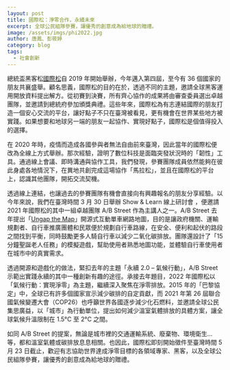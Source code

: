 ```yaml
---
layout: post
title: 國際松：淨零合作，永續未來
excerpt: 全球公民組隊參賽，讓優秀的創意成為給地球的贈禮。
image: /assets/imgs/phi2022.jpg
author: 唐鳳、彭筱婷
category: blog
tags:
  - 社會創新
---
```


總統盃黑客松[國際松](https://presidential-hackathon.taiwan.gov.tw/en/international-track/)自 2019 年開始舉辦，今年邁入第四屆，至今有 36 個國家的朋友共襄盛舉。顧名思義，國際松的目的在於，透過不同的主題，邀請全球黑客運用開放資料提出解方。從初賽到決賽，所有齊心協作的成果將由審查委員選出卓越團隊，並邀請到總統府參加頒獎典禮。這些年來，國際松為有志連結國際的朋友打造一個安心交流的平台，讓好點子不只在臺灣被看見，更有機會在世界某些地方被實踐。如果想要和地球另一端的朋友一起協作、實現好點子，國際松是個值得投入的選擇。

在 2020 年時，疫情而造成各國參與者無法自由前來臺灣，因此當年的國際松便改為全線上方式舉辦。那次經驗，證明了數位科技是面臨突發狀況時的「韌性」工具。通過線上會議、即時溝通與協作工具，我們發現，參賽團隊成員依然能夠在彼此身處各地情況下，在異地共創完成這場協作「馬拉松」，並且在國際松的平台上，認識其他團隊，開拓交流契機。

透過線上連結，也讓過去的參賽團隊有機會直接向有興趣報名的朋友分享經驗。以今年來說，我們在臺灣時間 3 月 30 日舉辦 Show & Learn 線上研討會 ，便邀請 2021 年國際松的其中一組卓越團隊 A/B Street 作為主講人之一。A/B Street 去年提出「[Ungap the Map](http://bike.abstreet.org)」開源式互動單車網路地圖，目的是讓政府機關、運輸規劃者、自行車推廣團體和民眾便於規劃自行車路線，在安全、便利和起伏的路段之間找到平衡，同時鼓勵更多人騎自行車以減少二氧化碳排放。團隊還設計了「15 分鐘聖誕老人任務」的模擬遊戲，幫助使用者熟悉地圖功能，並體驗自行車使用者在城市中的真實需求。

透過開源和遊戲化的做法，緊扣去年的主題「永續 2.0 – 氣候行動」，A/B Street 示範出實踐永續的其中一種創新有趣的途徑。承接去年題目，2022 年國際松以「氣候行動：實現淨零」為主題，繼續深入聚焦在淨零排放。2015 年的「巴黎協定」中，全球已有許多個國家宣示減少碳排的自定貢獻，而 2021 年第 26 屆聯合國氣候變遷大會（COP26）也呼籲世界各國逐步減少化石燃料，並邀請全球公民集思廣益，以「城市」為行動單位，提出如何減少溫室氣體排放的具體方案，讓全球氣候升溫限制在 1.5°C 至 2°C 之間。

如同 A/B Street 的提案，無論是城市裡的交通運輸系統、廢棄物、環境衛生... 等，都和溫室氣體或碳排放息息相關。也因此，國際松即刻開始徵件至臺灣時間 5 月 23 日截止，歡迎有志協助世界達成淨零目標的各領域專家、黑客，以及全球公民組隊參賽，讓優秀的創意成為給地球的贈禮。

